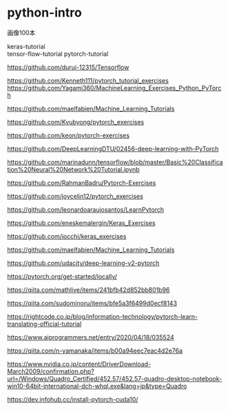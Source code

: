 # python-intro  


画像100本

keras-tutorial  
tensor-flow-tutorial
pytorch-tutorial

https://github.com/durui-12315/Tensorflow

https://github.com/Kenneth111/pytorch_tutorial_exercises
https://github.com/Yagami360/MachineLearning_Exercises_Python_PyTorch


https://github.com/maelfabien/Machine_Learning_Tutorials

https://github.com/Kyubyong/pytorch_exercises


https://github.com/keon/pytorch-exercises


https://github.com/DeepLearningDTU/02456-deep-learning-with-PyTorch




https://github.com/marinadunn/tensorflow/blob/master/Basic%20Classification%20Neural%20Network%20Tutorial.ipynb





https://github.com/RahmanBadru/Pytorch-Exercises


https://github.com/joycelin12/pytorch_exercises


https://github.com/leonardoaraujosantos/LearnPytorch




https://github.com/eneskemalergin/Keras_Exercises

https://github.com/iocchi/keras_exercises

https://github.com/maelfabien/Machine_Learning_Tutorials


https://github.com/udacity/deep-learning-v2-pytorch




























https://pytorch.org/get-started/locally/


https://qiita.com/mathlive/items/241bfb42d852bb801b96


https://qiita.com/sudominoru/items/bfe5a3f6499d0ecf8143


https://rightcode.co.jp/blog/information-technology/pytorch-learn-translating-official-tutorial


https://www.aiprogrammers.net/entry/2020/04/18/035524


https://qiita.com/n-yamanaka/items/b00a94eec7eac4d2e76a


https://www.nvidia.co.jp/content/DriverDownload-March2009/confirmation.php?url=/Windows/Quadro_Certified/452.57/452.57-quadro-desktop-notebook-win10-64bit-international-dch-whql.exe&lang=jp&type=Quadro


https://dev.infohub.cc/install-pytorch-cuda10/














